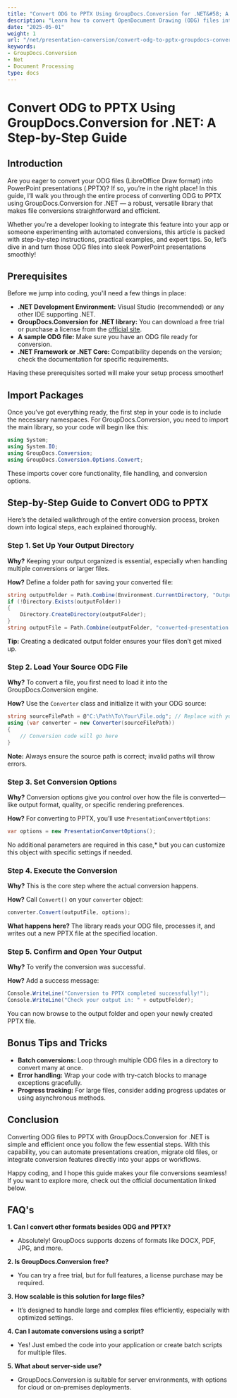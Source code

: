 ```yaml
---
title: "Convert ODG to PPTX Using GroupDocs.Conversion for .NET&#58; A Step-by-Step Guide"
description: "Learn how to convert OpenDocument Drawing (ODG) files into PowerPoint (PPTX) presentations with GroupDocs.Conversion for .NET. Follow this step-by-step guide to automate document workflows efficiently."
date: "2025-05-01"
weight: 1
url: "/net/presentation-conversion/convert-odg-to-pptx-groupdocs-conversion-net/"
keywords:
- GroupDocs.Conversion
- Net
- Document Processing
type: docs
---
```

# Convert ODG to PPTX Using GroupDocs.Conversion for .NET: A Step-by-Step Guide

## Introduction

Are you eager to convert your ODG files (LibreOffice Draw format) into PowerPoint presentations (.PPTX)? If so, you’re in the right place! In this guide, I’ll walk you through the entire process of converting ODG to PPTX using GroupDocs.Conversion for .NET — a robust, versatile library that makes file conversions straightforward and efficient.

Whether you're a developer looking to integrate this feature into your app or someone experimenting with automated conversions, this article is packed with step-by-step instructions, practical examples, and expert tips. So, let’s dive in and turn those ODG files into sleek PowerPoint presentations smoothly!


## Prerequisites

Before we jump into coding, you'll need a few things in place:

- **.NET Development Environment:** Visual Studio (recommended) or any other IDE supporting .NET.
- **GroupDocs.Conversion for .NET library:** You can download a free trial or purchase a license from the [official site](https://releases.groupdocs.com/conversion/net/).
- **A sample ODG file:** Make sure you have an ODG file ready for conversion.
- **.NET Framework or .NET Core:** Compatibility depends on the version; check the documentation for specific requirements.

Having these prerequisites sorted will make your setup process smoother!


## Import Packages

Once you’ve got everything ready, the first step in your code is to include the necessary namespaces. For GroupDocs.Conversion, you need to import the main library, so your code will begin like this:

```csharp
using System;
using System.IO;
using GroupDocs.Conversion;
using GroupDocs.Conversion.Options.Convert;
```
These imports cover core functionality, file handling, and conversion options.


## Step-by-Step Guide to Convert ODG to PPTX

Here’s the detailed walkthrough of the entire conversion process, broken down into logical steps, each explained thoroughly.


### Step 1. Set Up Your Output Directory

**Why?** Keeping your output organized is essential, especially when handling multiple conversions or larger files.

**How?** Define a folder path for saving your converted file:

```csharp
string outputFolder = Path.Combine(Environment.CurrentDirectory, "Output");
if (!Directory.Exists(outputFolder))
{
    Directory.CreateDirectory(outputFolder);
}
string outputFile = Path.Combine(outputFolder, "converted-presentation.pptx");
```
**Tip:** Creating a dedicated output folder ensures your files don’t get mixed up.


### Step 2. Load Your Source ODG File

**Why?** To convert a file, you first need to load it into the GroupDocs.Conversion engine.

**How?** Use the `Converter` class and initialize it with your ODG source:

```csharp
string sourceFilePath = @"C:\Path\To\Your\File.odg"; // Replace with your file path
using (var converter = new Converter(sourceFilePath))
{
    // Conversion code will go here
}
```
**Note:** Always ensure the source path is correct; invalid paths will throw errors.


### Step 3. Set Conversion Options

**Why?** Conversion options give you control over how the file is converted—like output format, quality, or specific rendering preferences.

**How?** For converting to PPTX, you’ll use `PresentationConvertOptions`:

```csharp
var options = new PresentationConvertOptions();
```

No additional parameters are required in this case,* but you can customize this object with specific settings if needed.


### Step 4. Execute the Conversion

**Why?** This is the core step where the actual conversion happens.

**How?** Call `Convert()` on your `converter` object:

```csharp
converter.Convert(outputFile, options);
```

**What happens here?** The library reads your ODG file, processes it, and writes out a new PPTX file at the specified location.


### Step 5. Confirm and Open Your Output

**Why?** To verify the conversion was successful.

**How?** Add a success message:

```csharp
Console.WriteLine("Conversion to PPTX completed successfully!");
Console.WriteLine("Check your output in: " + outputFolder);
```

You can now browse to the output folder and open your newly created PPTX file.


## Bonus Tips and Tricks

- **Batch conversions:** Loop through multiple ODG files in a directory to convert many at once.
- **Error handling:** Wrap your code with try-catch blocks to manage exceptions gracefully.
- **Progress tracking:** For large files, consider adding progress updates or using asynchronous methods.


## Conclusion

Converting ODG files to PPTX with GroupDocs.Conversion for .NET is simple and efficient once you follow the few essential steps. With this capability, you can automate presentations creation, migrate old files, or integrate conversion features directly into your apps or workflows.

Happy coding, and I hope this guide makes your file conversions seamless! If you want to explore more, check out the official documentation linked below.


## FAQ's

**1. Can I convert other formats besides ODG and PPTX?**  
- Absolutely! GroupDocs supports dozens of formats like DOCX, PDF, JPG, and more.

**2. Is GroupDocs.Conversion free?**  
- You can try a free trial, but for full features, a license purchase may be required.

**3. How scalable is this solution for large files?**  
- It’s designed to handle large and complex files efficiently, especially with optimized settings.

**4. Can I automate conversions using a script?**  
- Yes! Just embed the code into your application or create batch scripts for multiple files.

**5. What about server-side use?**  
- GroupDocs.Conversion is suitable for server environments, with options for cloud or on-premises deployments.
